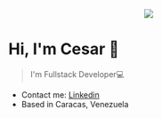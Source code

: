 <div id="header" align="center">
  <img src="https://github.com/CesarGorge/CesarGorge/assets/84981857/52a4f322-1500-4f96-b280-1f63ff07de07" />
</div>
<div>
<h1> Hi, I'm Cesar 👋  </h1>
  <blockquote><p>I'm Fullstack Developer💻  </p></blockquote>
</div>
<ul>
  <li>Contact me: 
    <a href="https://www.linkedin.com/in/cesar-gorge-a53819236/="> 
     Linkedin
    </a> 
  </li>
  <li>Based in Caracas, Venezuela </li>
</ul>
